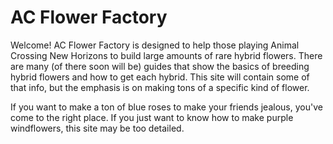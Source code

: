 # AC Flower Factory

Welcome! AC Flower Factory is designed to help those playing Animal Crossing New Horizons to build large amounts of rare hybrid flowers.  There are many (of there soon will be) guides that show the basics of breeding hybrid flowers and how to get each hybrid.  This site will contain some of that info, but the emphasis is on making tons of a specific kind of flower.  

If you want to make a ton of blue roses to make your friends jealous, you've come to the right place.  If you just want to know how to make purple windflowers, this site may be too detailed.  

<!-- Basics of breeding, mention how I'm going to try and avoid details -->

<!-- April showers bring animal crossing flowers -->
<!-- Link to Paleh's stuff and the other documents -->
<!-- Have a technical explanation section -->






<!-- For full documentation visit [mkdocs.org](https://mkdocs.org).

## Commands

* `mkdocs new [dir-name]` - Create a new project.
* `mkdocs serve` - Start the live-reloading docs server.
* `mkdocs build` - Build the documentation site.
* `mkdocs help` - Print this help message.

## Project layout

    mkdocs.yml    # The configuration file.
    docs/
        index.md  # The documentation homepage.
        ...       # Other markdown pages, images and other files.

## This is cool!

I'm writing new things

Does this update?

Hi michael -->